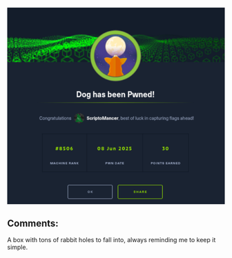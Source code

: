 ![Proof of completion for Dog on 06-08-2025](/docs/assets/Dog-Proof.png)

## Comments:
A box with tons of rabbit holes to fall into, always reminding me to keep it simple.

